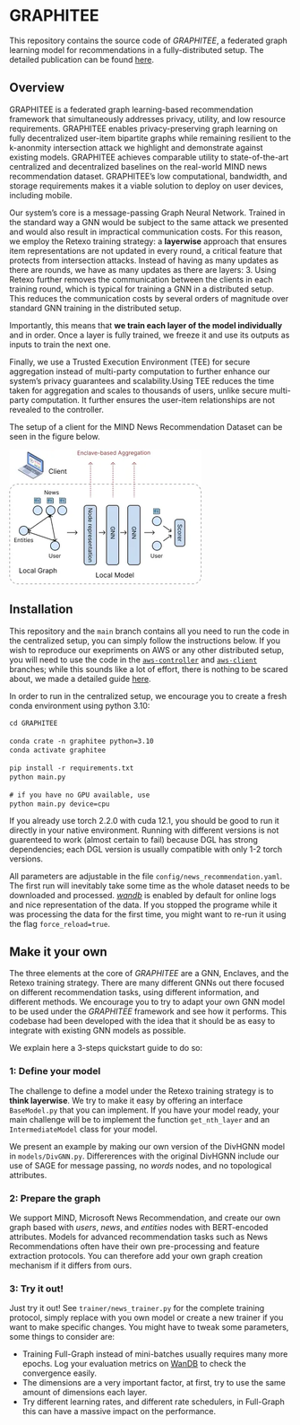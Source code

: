 # GRAPHITEE

This repository contains the source code of _GRAPHITEE_, a federated graph learning
model for recommendations in a fully-distributed setup.
The detailed publication can be found [here](./docs/MscThesis_EmilienDuc.pdf).

## Overview

GRAPHITEE is a federated graph learning-based recommendation framework that simultaneously addresses privacy, utility, and low resource requirements. GRAPHITEE enables privacy-preserving graph learning on fully decentralized user-item bipartite graphs while remaining resilient to the k-anonmity intersection attack we highlight and demonstrate against existing models. GRAPHITEE achieves comparable utility to state-of-the-art centralized and decentralized baselines on the real-world MIND news recommendation dataset. GRAPHITEE’s low computational, bandwidth, and storage requirements makes it a viable solution to deploy on user devices, including mobile.

Our system’s core is a message-passing Graph Neural Network. Trained in the standard way a GNN would be subject to the same attack we presented and would also result in
impractical communication costs. For this reason, we employ the Retexo training
strategy: a **layerwise** approach that ensures item representations are not updated
in every round, a critical feature that protects from intersection attacks. Instead of
having as many updates as there are rounds, we have as many updates as there are
layers: 3. Using Retexo further removes the communication between the clients in each training round, which is typical for training a GNN in a distributed setup. This reduces the communication costs by several orders of magnitude over standard GNN training in
the distributed setup.

Importantly, this means that **we train each layer of the model individually** and in order. Once a layer is fully trained, we freeze it and use its outputs as inputs to train the next one.

Finally, we use a Trusted Execution Environment (TEE) for secure aggregation instead of multi-party computation to further enhance our system’s privacy guarantees
and scalability.Using TEE reduces the time taken for aggregation and scales to thousands of users, unlike secure multi-party computation. It further ensures the user-item relationships are not revealed to the controller.

The setup of a client for the MIND News Recommendation Dataset can be seen in the figure below.

![My figure](./docs/images/overview.webp)

## Installation

This repository and the `main` branch contains all you need to run the code in the centralized setup,
you can simply follow the instructions below.
If you wish to reproduce our exepriments on AWS or any other distributed setup, you will need to use the code in
the [`aws-controller`](https://github.com/kisp-nus/GRAPHITEE/tree/aws-controller) and [`aws-client`](https://github.com/kisp-nus/GRAPHITEE/tree/aws-client) branches; while this sounds like a
lot of effort, there is nothing to be scared about, we made a detailed guide
[here](docs/distributed_setup_guide.md).

In order to run in the centralized setup, we encourage you to create a fresh
conda environment using python 3.10:

    cd GRAPHITEE

    conda crate -n graphitee python=3.10
    conda activate graphitee

    pip install -r requirements.txt
    python main.py

    # if you have no GPU available, use
    python main.py device=cpu

If you already use torch 2.2.0 with cuda 12.1, you should be good to run it
directly in your native environment. Running with different versions is not guarenteed
to work (almost certain to fail) because DGL has strong dependencies; each DGL version
is usually compatible with only 1-2 torch versions.

All parameters are adjustable in the file `config/news_recommendation.yaml`.
The first run will inevitably take some time as the whole dataset needs to be
downloaded and processed. _[wandb](wandb.ai)_ is enabled by default for online logs
and nice representation of the data. If you stopped the programe while it was
processing the data for the first time, you might want to re-run it using the flag
`force_reload=true`.

## Make it your own

The three elements at the core of _GRAPHITEE_ are a GNN, Enclaves, and the Retexo
training strategy. There are many different GNNs out there focused on
different recommendation tasks, using different information, and different methods.
We encourage you to try to adapt your own GNN model to be used under the _GRAPHITEE_
framework and see how it performs. This codebase had been developed with the idea
that it should be as easy to integrate with existing GNN models as possible.

We explain here a 3-steps quickstart guide to do so:

### 1: Define your model

The challenge to define a model under the Retexo training strategy is to **think layerwise**. We try to make it easy by offering an interface `BaseModel.py` that
you can implement. If you have your model ready, your main challenge will be to
implement the function `get_nth_layer` and an `IntermediateModel` class for your model.

We present an example by making our own version of the DivHGNN model in `models/DivGNN.py`. Differerences with the original DivHGNN include our use of SAGE for message passing, no _words_ nodes, and no topological attributes.

### 2: Prepare the graph

We support MIND, Microsoft News Recommendation, and create our own graph based with
_users_, _news_, and _entities_ nodes with BERT-encoded attributes. Models for advanced recommendation tasks such as News Recommendations often have
their own pre-processing and feature extraction protocols. You can therefore add your
own graph creation mechanism if it differs from ours.

### 3: Try it out!

Just try it out! See `trainer/news_trainer.py` for the complete training protocol,
simply replace with you own model or create a new trainer if you want to make specific
changes. You might have to tweak some parameters, some things to consider are:

- Training Full-Graph instead of mini-batches usually requires many more epochs. Log your evaluation metrics on [WanDB](wandb.ai) to check the convergence easily.
- The dimensions are a very important factor, at first, try to use the same amount of dimensions each layer.
- Try different learning rates, and different rate schedulers, in Full-Graph this can
  have a massive impact on the performance.
